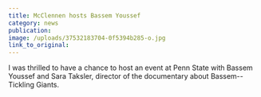 ```yaml
---
title: McClennen hosts Bassem Youssef
category: news
publication:
image: /uploads/37532183704-0f5394b285-o.jpg
link_to_original:
---
```



I was thrilled to have a chance to host an event at Penn State with Bassem Youssef and Sara Taksler, director of the documentary about Bassem--Tickling Giants.